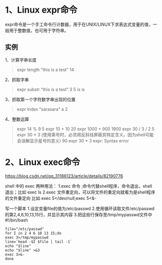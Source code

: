 # 1、Linux expr命令

expr命令是一个手工命令行计数器，用于在UNIX/LINUX下求表达式变量的值，一般用于整数值，也可用于字符串。

## 实例
1、计算字串长度
> expr length “this is a test”
 14
 
2、抓取字串

> expr substr “this is a test” 3 5
is is

3、抓取第一个字符数字串出现的位置

> expr index "sarasara"  a
 2
 
4、整数运算

 > expr 14 % 9
 5
 > expr 10 + 10
 20
 > expr 1000 + 900
 1900
 > expr 30 / 3 / 2
 5
 > expr 30 \* 3 (使用乘号时，必须用反斜线屏蔽其特定含义。因为shell可能会误解显示星号的意义)
 90
 > expr 30 * 3
 expr: Syntax error

# 2、Linux exec命令
https://blog.csdn.net/qq_31186123/article/details/82190776

shell 中的 exec 两种用法：
1.exec 命令 ;命令代替shell程序，命令退出，shell 退出；比如 exec ls
2.exec 文件重定向，可以将文件的重定向就看为是shell程序的文件重定向 比如 exec 5</dev/null;exec 5<&-

写一个脚本
      1.设定变量file的值为/etc/passwd
      2.使用循环读取文件/etc/passwd的第2,4,6,10,13,15行，并显示其内容
      3.把这些行保存至/tmp/mypasswd文件中#!/bin/bash
```
file="/etc/passwd"
for I in 2 4 6 10 13 15;do
exec 3>/tmp/mypasswd
line=`head -$I $file | tail -1`
echo "$line"
echo "$line" >&3
exec 3>&-
done
```